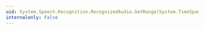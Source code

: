 ```yaml
---
uid: System.Speech.Recognition.RecognizedAudio.GetRange(System.TimeSpan,System.TimeSpan)
internalonly: False
---
```

